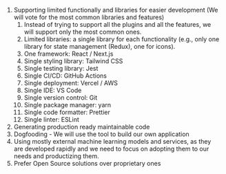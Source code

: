 1. Supporting limited functionally and libraries for easier development (We will vote for the most common libraries and features)
   1. Instead of trying to support all the plugins and all the features, we will support only the most common ones.
   2. Limited libraries: a single library for each functionality (e.g., only one library for state management (Redux), one for icons).
   3. One framework: React / Next.js
   4. Single styling library: Tailwind CSS
   5. Single testing library: Jest
   6. Single CI/CD: GitHub Actions
   7. Single deployment: Vercel / AWS
   8. Single IDE: VS Code
   9. Single version control: Git
   10. Single package manager: yarn
   11. Single code formatter: Prettier
   12. Single linter: ESLint
2. Generating production ready maintainable code
3. Dogfooding - We will use the tool to build our own application
4. Using mostly external machine learning models and services, as they are developed rapidly and we need to focus on adopting them to our needs and productizing them.
5. Prefer Open Source solutions over proprietary ones